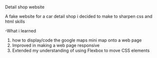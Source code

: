 Detail shop website

A fake website for a car detail shop i decided to make to sharpen css and html skills 

-What i learned 
1. how to display/code the google maps mini map onto a web page 
2. Improved in making a web page responsive 
3. Extended my understanding of using Flexbox to move CSS elements
